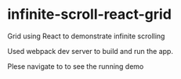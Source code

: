 # infinite-scroll-react-grid

Grid using React to demonstrate infinite scrolling

Used webpack dev server to build and run the app.

Plese navigate to <a href = "www.bhargavgunreddy.com" title="Link"></a> to see the running demo
